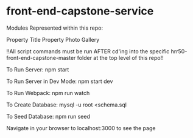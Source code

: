 # front-end-capstone-service

Modules Represented within this repo:

Property Title
Property Photo Gallery

!!All script commands must be run AFTER cd'ing into the specific hrr50-front-end-capstone-master folder at the top level of this repo!!

To Run Server:
npm start

To Run Server in Dev Mode:
npm start dev

To Run Webpack:
npm run watch

To Create Database:
mysql -u root <schema.sql

To Seed Database:
npm run seed

Navigate in your browser to localhost:3000 to see the page